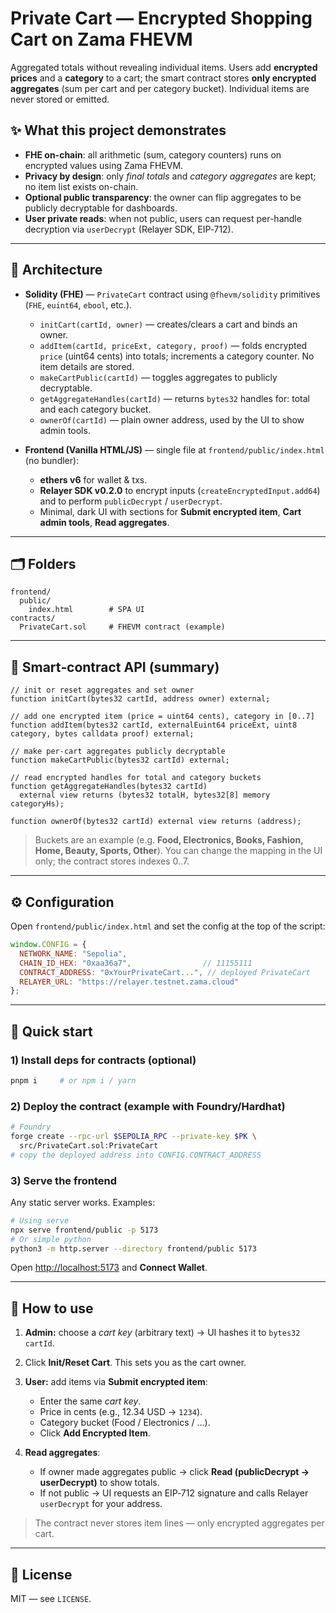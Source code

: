 # Private Cart — Encrypted Shopping Cart on Zama FHEVM

Aggregated totals without revealing individual items. Users add **encrypted prices** and a **category** to a cart; the smart contract stores **only encrypted aggregates** (sum per cart and per category bucket). Individual items are never stored or emitted.


## ✨ What this project demonstrates

* **FHE on-chain**: all arithmetic (sum, category counters) runs on encrypted values using Zama FHEVM.
* **Privacy by design**: only *final totals* and *category aggregates* are kept; no item list exists on-chain.
* **Optional public transparency**: the owner can flip aggregates to be publicly decryptable for dashboards.
* **User private reads**: when not public, users can request per-handle decryption via `userDecrypt` (Relayer SDK, EIP‑712).

---

## 🧱 Architecture

* **Solidity (FHE)** — `PrivateCart` contract using `@fhevm/solidity` primitives (`FHE`, `euint64`, `ebool`, etc.).

  * `initCart(cartId, owner)` — creates/clears a cart and binds an owner.
  * `addItem(cartId, priceExt, category, proof)` — folds encrypted `price` (uint64 cents) into totals; increments a category counter. No item details are stored.
  * `makeCartPublic(cartId)` — toggles aggregates to publicly decryptable.
  * `getAggregateHandles(cartId)` — returns `bytes32` handles for: total and each category bucket.
  * `ownerOf(cartId)` — plain owner address, used by the UI to show admin tools.

* **Frontend (Vanilla HTML/JS)** — single file at `frontend/public/index.html` (no bundler):

  * **ethers v6** for wallet & txs.
  * **Relayer SDK v0.2.0** to encrypt inputs (`createEncryptedInput.add64`) and to perform `publicDecrypt` / `userDecrypt`.
  * Minimal, dark UI with sections for **Submit encrypted item**, **Cart admin tools**, **Read aggregates**.

---

## 🗂️ Folders

```
frontend/
  public/
    index.html        # SPA UI
contracts/
  PrivateCart.sol     # FHEVM contract (example)
```

---

## 🔑 Smart‑contract API (summary)

```solidity
// init or reset aggregates and set owner
function initCart(bytes32 cartId, address owner) external;

// add one encrypted item (price = uint64 cents), category in [0..7]
function addItem(bytes32 cartId, externalEuint64 priceExt, uint8 category, bytes calldata proof) external;

// make per-cart aggregates publicly decryptable
function makeCartPublic(bytes32 cartId) external;

// read encrypted handles for total and category buckets
function getAggregateHandles(bytes32 cartId)
  external view returns (bytes32 totalH, bytes32[8] memory categoryHs);

function ownerOf(bytes32 cartId) external view returns (address);
```

> Buckets are an example (e.g. **Food, Electronics, Books, Fashion, Home, Beauty, Sports, Other**). You can change the mapping in the UI only; the contract stores indexes 0..7.

---

## ⚙️ Configuration

Open `frontend/public/index.html` and set the config at the top of the script:

```js
window.CONFIG = {
  NETWORK_NAME: "Sepolia",
  CHAIN_ID_HEX: "0xaa36a7",                // 11155111
  CONTRACT_ADDRESS: "0xYourPrivateCart...", // deployed PrivateCart
  RELAYER_URL: "https://relayer.testnet.zama.cloud"
};
```

---

## 🚀 Quick start

### 1) Install deps for contracts (optional)

```bash
pnpm i     # or npm i / yarn
```

### 2) Deploy the contract (example with Foundry/Hardhat)

```bash
# Foundry
forge create --rpc-url $SEPOLIA_RPC --private-key $PK \
  src/PrivateCart.sol:PrivateCart
# copy the deployed address into CONFIG.CONTRACT_ADDRESS
```

### 3) Serve the frontend

Any static server works. Examples:

```bash
# Using serve
npx serve frontend/public -p 5173
# Or simple python
python3 -m http.server --directory frontend/public 5173
```

Open [http://localhost:5173](http://localhost:5173) and **Connect Wallet**.

---

## 🧪 How to use

1. **Admin:** choose a *cart key* (arbitrary text) → UI hashes it to `bytes32 cartId`.
2. Click **Init/Reset Cart**. This sets you as the cart owner.
3. **User:** add items via **Submit encrypted item**:

   * Enter the same *cart key*.
   * Price in cents (e.g., 12.34 USD → `1234`).
   * Category bucket (Food / Electronics / …).
   * Click **Add Encrypted Item**.
4. **Read aggregates**:

   * If owner made aggregates public → click **Read (publicDecrypt → userDecrypt)** to show totals.
   * If not public → UI requests an EIP‑712 signature and calls Relayer `userDecrypt` for your address.

> The contract never stores item lines — only encrypted aggregates per cart.

---

## 📄 License

MIT — see `LICENSE`.


